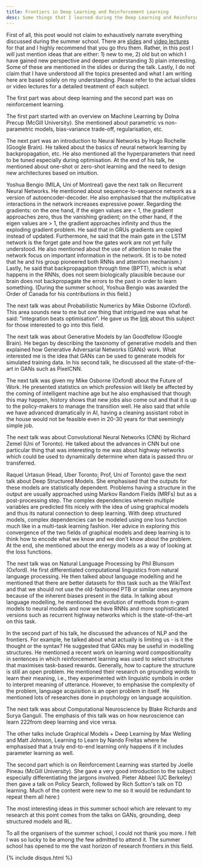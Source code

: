 ```yaml
---
title: Frontiers in Deep Learning and Reinforcement Learning 
desc: Some things that I learned during the Deep Learning and Reinforcement Learning Summer School at MILA, Montreal
---
```


First of all, this post would not claim to exhaustively narrate everything discussed during the summer school. There are [slides](https://mila.umontreal.ca/en/cours/deep-learning-summer-school-2017/schedule/) and [video lectures](http://videolectures.net/site/search/?q=deep+learning+summer+school) for that and I highly recommend that you go thru them. Rather, in this post I will just mention ideas that are either: 1) new to me, 2) old but on which I have gained new perspective and deeper understanding 3) plain interesting. Some of these are mentioned in the slides or during the talk. Lastly, I do not claim that I have understood all the topics presented and what I am writing here are based solely on my understanding. Please refer to the actual slides or video lectures for a detailed treatment of each subject. 

The first part was about deep learning and the second part was on reinforcement learning. 

The first part started with an overview on Machine Learning by Dolna Precup (McGill University). She mentioned about parametric vs non-parametric models, bias-variance trade-off, regularisation, etc. 

The next part was an introduction to Neural Networks by Hugo Rochelle (Google Brain). He talked about the basics of neural network learning by backpropagation, etc. He also mentioned all the hyperparameters that need to be tuned especially during optimisation. At the end of his talk, he mentioned about one-shot or zero-shot learning and the need to design new architectures based on intuition. 

Yoshua Bengio (MILA, Uni of Montreal) gave the next talk on Recurrent Neural Networks. He mentioned about sequence-to-sequence network as a version of autoencoder-decoder. He also emphasised that the multiplicative interactions in the network increases expressive power. Regarding the gradients: on the one hand, if the eigen values are < 1, the gradient approaches zero, thus the vanishing gradient; on the other hand, if the eigen values are > 1, the gradient approaches infinity and thus the exploding gradient problem. He said that in GRUs gradients are copied instead of updated. Furthermore, he said that the main gate in the LSTM network is the forget gate and how the gates work are not yet fully understood. He also mentioned about the use of attention to make the network focus on important information in the network. (It is to be noted that he and his group pioneered both RNNs and attention mechanism.) Lastly, he said that backpropagation through time (BPTT), which is what happens in the RNNs, does not seem biologically plausible because our brain does not backpropagate the errors to the past in order to learn something. (During the summer school, Yoshua Bengio was awarded the Order of Canada for his contributions in this field.) 

The next talk was about Probabilistic Numerics by Mike Osborne (Oxford). This area sounds new to me but one thing that intrigued me was what he said: "integration beats optimisation". He gave us the [link](http://probabilistic-numerics.org/) about this subject for those interested to go into this field. 

The next talk was about Generative Models by Ian Goodfellow (Google Brain). He began by describing the taxonomy of generative models and then explained how Generative Adversarial Networks (GANs) work. What interested me is the idea that GANs can be used to generate models for simulated training data. In his second talk, he discussed all the state-of-the-art in GANs such as PixelCNN. 

The next talk was given my Mike Osborne (Oxford) about the Future of Work. He presented statistics on which profession will likely be affected by the coming of intelligent machine age but he also emphasised that though this may happen, history shows that new jobs also come out and that it is up to the policy-makers to manage the transition well. He also said that while we have advanced dramatically in AI, having a cleaning assistant robot in the house would not be feasible even in 20-30 years for that seemingly simple job.

The next talk was about Convolutional Neural Networks (CNN) by Richard Zemel (Uni of Toronto). He talked about the advances in CNN but one particular thing that was interesting to me was about highway networks which could be used to dynamically determine when data is passed thru or transferred. 

Raquel Urtasun (Head, Uber Toronto; Prof, Uni of Toronto) gave the next talk about Deep Structured Models. She emphasised that the outputs for these models are statistically dependent. Problems having a structure in the output are usually approached using Markov Random Fields (MRFs) but as a post-processing step. The complex dependencies wherein multiple variables are predicted fits nicely with the idea of using graphical models and thus its natural connection to deep learning. With deep structured models, complex dependencies can be modeled using one loss function much like in a multi-task learning fashion. Her advice in exploring this convergence of the two fields of graphical models and deep learning is to think how to encode what we know and we don't know about the problem. At the end, she mentioned about the energy models as a way of looking at the loss functions. 

The next talk was on Natural Language Processing by Phil Blunsom (Oxford). He first differentiated computational linguistics from natural language processing. He then talked about language modelling and he mentioned that there are better datasets for this task such as the WikiText and that we should not use the old-fashioned PTB or similar ones anymore because of the inherent biases present in the data. In talking about language modelling, he mentioned the evolution of methods from n-gram models to neural models and now we have RNNs and more sophisticated versions such as recurrent highway networks which is the state-of-the-art on this task. 

In the second part of his talk, he discussed the advances of NLP and the frontiers. For example, he talked about what actually is limiting us - is it the thought or the syntax? He suggested that GANs may be useful in modelling structures. He mentioned a recent work on learning word compositionality in sentences in which reinforcement learning was used to select structures that maximises task-based rewards. Generally, how to capture the structure is still an open problem. He mentioned their research on grounding words to learn their meaning, i.e., they experimented with linguistic symbols in order to interpret meaning of utterance. However, to emphasise the complexity of the problem, language acquisition is an open problem in itself. He mentioned lots of researches done in psychology on language acquisition.

The next talk was about Computational Neuroscience by Blake Richards and Surya Ganguli. The emphasis of this talk was on how neuroscience can learn 222from deep learning and vice versa. 

The other talks include Graphical Models + Deep Learning by Max Welling and Matt Johnson, Learning to Learn by Nando Freitas where he emphasised that a truly end-to-end learning only happens if it includes parameter learning as well. 

The second part which is on Reinforcement Learning was started by Joelle Pineau (McGill University). She gave a very good introduction to the subject especially differentiating the jargons involved. Pieter Abbeel (UC Berkeley) then gave a talk on Policy Search, followed by Rich Sutton's talk on TD learning. Much of the content were new to me so it would be redundant to repeat them all here:) 

The most interesting ideas in this summer school which are relevant to my research at this point comes from the talks on GANs, grounding, deep structured models and RL.

To all the organisers of the summer school, I could not thank you more. I felt I was so lucky to be among the few admitted to attend it. The summer school has opened to me the vast horizon of research frontiers in this field.

{% include disqus.html %}

